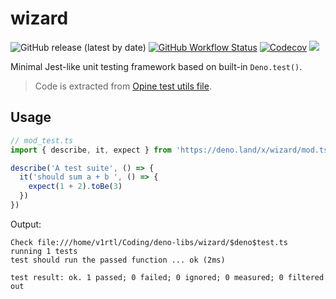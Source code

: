 # wizard

![GitHub release (latest by date)](https://img.shields.io/github/v/release/deno-libs/wizard?style=flat-square) [![GitHub Workflow Status][gh-actions-img]][github-actions]
[![Codecov][codecov-badge]][codecov] [![][docs-badge]][docs]

Minimal Jest-like unit testing framework based on built-in `Deno.test()`.

> Code is extracted from [Opine test utils file](https://github.com/asos-craigmorten/opine/blob/main/test/utils.ts).

## Usage

```ts
// mod_test.ts
import { describe, it, expect } from 'https://deno.land/x/wizard/mod.ts'

describe('A test suite', () => {
  it('should sum a + b ', () => {
    expect(1 + 2).toBe(3)
  })
})
```

Output:

```
Check file:///home/v1rtl/Coding/deno-libs/wizard/$deno$test.ts
running 1 tests
test should run the passed function ... ok (2ms)

test result: ok. 1 passed; 0 failed; 0 ignored; 0 measured; 0 filtered out
```

[gh-actions-img]: https://img.shields.io/github/workflow/status/deno-libs/wizard/CI?style=flat-square
[codecov]: https://codecov.io/gh/deno-libs/wizard-deno
[github-actions]: https://github.com/deno-libs/wizard-deno/actions
[license]: https://github.com/deno-libs/wizard-deno/blob/master/LICENSE
[codecov-badge]: https://img.shields.io/codecov/c/gh/deno-libs/wizard-deno?style=flat-square
[docs-badge]: https://img.shields.io/github/v/release/deno-libs/wizard-deno?color=yellow&label=Docs&logo=deno&style=flat-square
[docs]: https://doc.deno.land/https/deno.land/x/wizard/mod.ts
